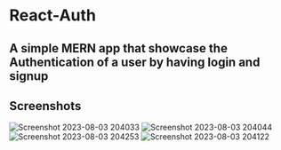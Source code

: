 # React-Auth

## A simple MERN app that showcase the Authentication of a user by having login and signup

## Screenshots

![Screenshot 2023-08-03 204033](https://github.com/karthiikJR/React-Auth/assets/115890844/f0645513-c388-432a-88dc-1bcba0ead76b)
![Screenshot 2023-08-03 204044](https://github.com/karthiikJR/React-Auth/assets/115890844/8ece20e2-cb1d-41c6-8695-3d3d1d27cb53)
![Screenshot 2023-08-03 204253](https://github.com/karthiikJR/React-Auth/assets/115890844/8136f956-a54a-4362-ae1e-48f820581acb)
![Screenshot 2023-08-03 204122](https://github.com/karthiikJR/React-Auth/assets/115890844/729d7ee5-f455-4d49-9761-2836ce6f4860)
